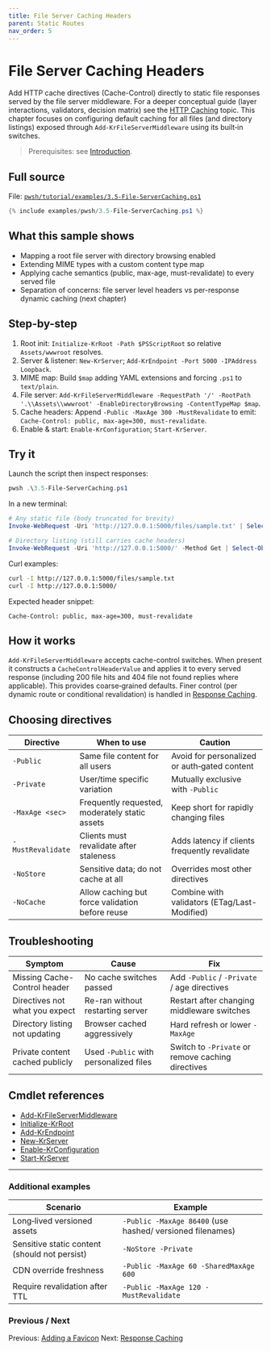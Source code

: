 ```yaml
---
title: File Server Caching Headers
parent: Static Routes
nav_order: 5
---
```


# File Server Caching Headers

Add HTTP cache directives (Cache-Control) directly to static file responses served by the file server middleware.
For a deeper conceptual guide (layer interactions, validators, decision matrix) see the [HTTP Caching](/topics/caching) topic.
This chapter focuses on configuring default caching for all files (and directory listings) exposed through
`Add-KrFileServerMiddleware` using its built‑in switches.

> Prerequisites: see [Introduction][Introduction].

## Full source

File: [`pwsh/tutorial/examples/3.5-File-ServerCaching.ps1`][3.5-File-ServerCaching.ps1]

```powershell
{% include examples/pwsh/3.5-File-ServerCaching.ps1 %}
```

## What this sample shows

- Mapping a root file server with directory browsing enabled
- Extending MIME types with a custom content type map
- Applying cache semantics (public, max-age, must-revalidate) to every served file
- Separation of concerns: file server level headers vs per-response dynamic caching (next chapter)

## Step-by-step

1. Root init: `Initialize-KrRoot -Path $PSScriptRoot` so relative `Assets/wwwroot` resolves.
2. Server & listener: `New-KrServer`; `Add-KrEndpoint -Port 5000 -IPAddress Loopback`.
3. MIME map: Build `$map` adding YAML extensions and forcing `.ps1` to `text/plain`.
4. File server: `Add-KrFileServerMiddleware -RequestPath '/' -RootPath '.\\Assets\\wwwroot' -EnableDirectoryBrowsing -ContentTypeMap $map`.
5. Cache headers: Append `-Public -MaxAge 300 -MustRevalidate` to emit: `Cache-Control: public, max-age=300, must-revalidate`.
6. Enable & start: `Enable-KrConfiguration`; `Start-KrServer`.

## Try it

Launch the script then inspect responses:

```powershell
pwsh .\3.5-File-ServerCaching.ps1
```

In a new terminal:

```powershell
# Any static file (body truncated for brevity)
Invoke-WebRequest -Uri 'http://127.0.0.1:5000/files/sample.txt' | Select-Object -ExpandProperty RawContent | Select-String 'Cache-Control'

# Directory listing (still carries cache headers)
Invoke-WebRequest -Uri 'http://127.0.0.1:5000/' -Method Get | Select-Object -ExpandProperty RawContent | Select-String 'Cache-Control'
```

Curl examples:

```bash
curl -I http://127.0.0.1:5000/files/sample.txt
curl -I http://127.0.0.1:5000/
```

Expected header snippet:

```text
Cache-Control: public, max-age=300, must-revalidate
```

## How it works

`Add-KrFileServerMiddleware` accepts cache-control switches. When present it constructs a `CacheControlHeaderValue`
and applies it to every served response (including 200 file hits and 404 file not found replies where applicable).
This provides coarse‑grained defaults. Finer control (per dynamic route or conditional revalidation) is handled in
[Response Caching](./6.Response-Caching).

## Choosing directives

| Directive          | When to use                                      | Caution                                             |
|--------------------|--------------------------------------------------|-----------------------------------------------------|
| `-Public`          | Same file content for all users                  | Avoid for personalized or auth‑gated content        |
| `-Private`         | User/time specific variation                     | Mutually exclusive with `-Public`                   |
| `-MaxAge <sec>`    | Frequently requested, moderately static assets   | Keep short for rapidly changing files               |
| `-MustRevalidate`  | Clients must revalidate after staleness          | Adds latency if clients frequently revalidate       |
| `-NoStore`         | Sensitive data; do not cache at all              | Overrides most other directives                     |
| `-NoCache`         | Allow caching but force validation before reuse  | Combine with validators (ETag/Last-Modified)        |

## Troubleshooting

| Symptom                          | Cause                                    | Fix                                                    |
|----------------------------------|------------------------------------------|--------------------------------------------------------|
| Missing Cache-Control header     | No cache switches passed                 | Add `-Public` / `-Private` / age directives            |
| Directives not what you expect   | Re-ran without restarting server         | Restart after changing middleware switches             |
| Directory listing not updating   | Browser cached aggressively              | Hard refresh or lower `-MaxAge`                        |
| Private content cached publicly  | Used `-Public` with personalized files   | Switch to `-Private` or remove caching directives      |

## Cmdlet references

- [Add-KrFileServerMiddleware][Add-KrFileServerMiddleware]
- [Initialize-KrRoot][Initialize-KrRoot]
- [Add-KrEndpoint][Add-KrEndpoint]
- [New-KrServer][New-KrServer]
- [Enable-KrConfiguration][Enable-KrConfiguration]
- [Start-KrServer][Start-KrServer]

---

### Additional examples

| Scenario | Example |
|----------|---------|
| Long‑lived versioned assets | `-Public -MaxAge 86400` (use hashed/ versioned filenames) |
| Sensitive static content (should not persist) | `-NoStore -Private` |
| CDN override freshness | `-Public -MaxAge 60 -SharedMaxAge 600` |
| Require revalidation after TTL | `-Public -MaxAge 120 -MustRevalidate` |

### Previous / Next

Previous: [Adding a Favicon](./4.Favicon)
Next: [Response Caching](./6.Response-Caching)

[3.5-File-ServerCaching.ps1]: /pwsh/tutorial/examples/3.5-File-ServerCaching.ps1
[Add-KrFileServerMiddleware]: /pwsh/cmdlets/Add-KrFileServerMiddleware
[Initialize-KrRoot]: /pwsh/cmdlets/Initialize-KrRoot
[Add-KrEndpoint]: /pwsh/cmdlets/Add-KrEndpoint
[New-KrServer]: /pwsh/cmdlets/New-KrServer
[Enable-KrConfiguration]: /pwsh/cmdlets/Enable-KrConfiguration
[Start-KrServer]: /pwsh/cmdlets/Start-KrServer
[Introduction]: ../1.introduction/index#prerequisites
